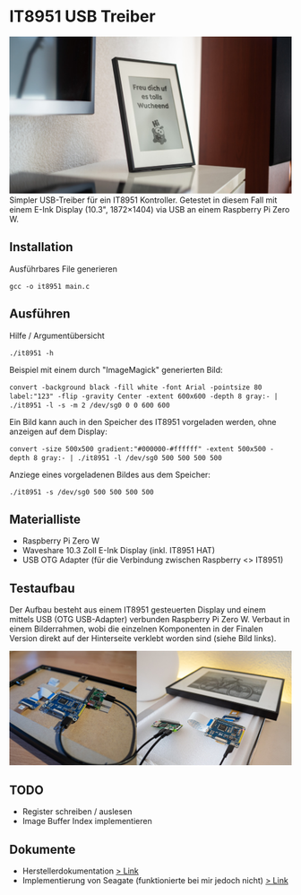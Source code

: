 # IT8951 USB Treiber
<img src="./doc/final.jpg"/>
Simpler USB-Treiber für ein IT8951 Kontroller. Getestet in diesem Fall mit einem E-Ink Display (10.3", 1872×1404) via USB an einem Raspberry Pi Zero W.

## Installation
Ausführbares File generieren
```
gcc -o it8951 main.c
```
## Ausführen

Hilfe / Argumentübersicht
```
./it8951 -h
```
Beispiel mit einem durch "ImageMagick" generierten Bild:
```
convert -background black -fill white -font Arial -pointsize 80 label:"123" -flip -gravity Center -extent 600x600 -depth 8 gray:- | ./it8951 -l -s -m 2 /dev/sg0 0 0 600 600
```
Ein Bild kann auch in den Speicher des IT8951 vorgeladen werden, ohne anzeigen auf dem Display:
```
convert -size 500x500 gradient:"#000000-#ffffff" -extent 500x500 -depth 8 gray:- | ./it8951 -l /dev/sg0 500 500 500 500
```

Anziege eines vorgeladenen Bildes aus dem Speicher:
```
./it8951 -s /dev/sg0 500 500 500 500
```

## Materialliste
* Raspberry Pi Zero W
* Waveshare 10.3 Zoll E-Ink Display (inkl. IT8951 HAT)
* USB OTG Adapter (für die Verbindung zwischen Raspberry <> IT8951)

## Testaufbau
Der Aufbau besteht aus einem IT8951 gesteuerten Display und einem mittels USB (OTG USB-Adapter) verbunden Raspberry Pi Zero W. Verbaut in einem Bilderrahmen, wobi die einzelnen Komponenten in der Finalen Version direkt auf der Hinterseite verklebt worden sind (siehe Bild links).

<img src="./doc/aufbau.jpg"/>

## TODO
* Register schreiben / auslesen
* Image Buffer Index implementieren

## Dokumente
* Herstellerdokumentation  [> Link](https://www.waveshare.com/w/upload/c/c9/IT8951_USB_ProgrammingGuide_v.0.4_20161114.pdf)
* Implementierung von Seagate (funktionierte bei mir jedoch nicht)  [> Link](https://github.com/Seagate/it8951/)


